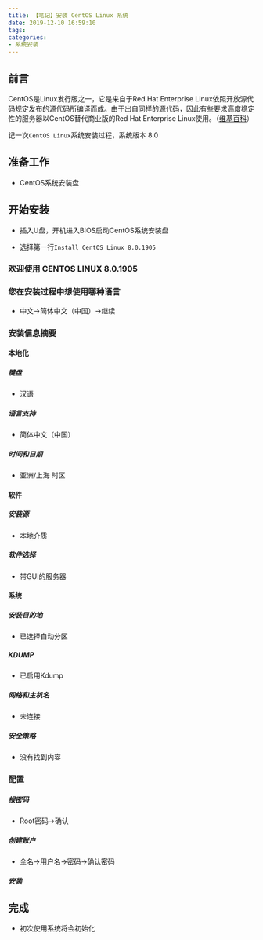 ```yaml
---
title: 【笔记】安装 CentOS Linux 系统
date: 2019-12-10 16:59:10
tags:
categories:
- 系统安装
---
```


## 前言

CentOS是Linux发行版之一，它是来自于Red Hat Enterprise Linux依照开放源代码规定发布的源代码所编译而成。由于出自同样的源代码，因此有些要求高度稳定性的服务器以CentOS替代商业版的Red Hat Enterprise Linux使用。（[维基百科](https://zh.wikipedia.org/wiki/CentOS)）

记一次`CentOS Linux`系统安装过程，系统版本 8.0

<!-- more -->

## 准备工作

- CentOS系统安装盘

## 开始安装

- 插入U盘，开机进入BIOS启动CentOS系统安装盘

- 选择第一行`Install CentOS Linux 8.0.1905`

### 欢迎使用 CENTOS LINUX 8.0.1905

### 您在安装过程中想使用哪种语言

- 中文->简体中文（中国）->继续 

### 安装信息摘要

#### 本地化

##### 键盘

- 汉语

##### 语言支持

- 简体中文（中国）

##### 时间和日期

- 亚洲/上海 时区

#### 软件

##### 安装源

- 本地介质

##### 软件选择

- 带GUI的服务器

#### 系统

##### 安装目的地

- 已选择自动分区

##### KDUMP

- 已启用Kdump

##### 网络和主机名

- 未连接

##### 安全策略

- 没有找到内容

### 配置

##### 根密码

- Root密码->确认

##### 创建账户

- 全名->用户名->密码->确认密码

##### 安装

## 完成

- 初次使用系统将会初始化


